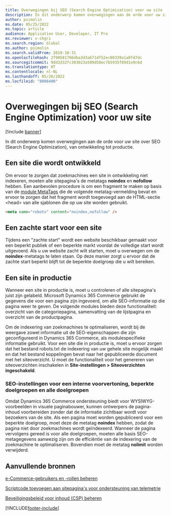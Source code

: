 ```yaml
---
title: Overwegingen bij SEO (Search Engine Optimization) voor uw site
description: In dit onderwerp komen overwegingen aan de orde voor uw site over SEO (Search Engine Optimization), van ontwikkeling tot productie.
author: psimolin
ms.date: 05/25/2022
ms.topic: article
audience: Application User, Developer, IT Pro
ms.reviewer: v-chgri
ms.search.region: Global
ms.author: psimolin
ms.search.validFrom: 2019-10-31
ms.openlocfilehash: 2f90581766dba3d3a671df52ec08339a1a0fd7dc
ms.sourcegitcommit: 9dd2d32fc303023a509d58ec7b5935f89d1e9c6d
ms.translationtype: HT
ms.contentlocale: nl-NL
ms.lasthandoff: 05/26/2022
ms.locfileid: "8806400"
---
```

# <a name="search-engine-optimization-seo-considerations-for-your-site"></a>Overwegingen bij SEO (Search Engine Optimization) voor uw site


[!include [banner](includes/banner.md)]

In dit onderwerp komen overwegingen aan de orde voor uw site over SEO (Search Engine Optimization), van ontwikkeling tot productie.

## <a name="a-site-that-is-under-development"></a>Een site die wordt ontwikkeld

Om ervoor te zorgen dat zoekmachines een site in ontwikkeling niet indexeren, moeten alle sitepagina's de metatags **noindex** en **nofollow** hebben. Een aanbevolen procedure is om een fragment te maken op basis van de [module MetaTags](metatags-module.md) die de volgende metatag-vermelding bevat en ervoor te zorgen dat het fragment wordt toegevoegd aan de HTML-sectie \<head\> van alle sjablonen die op uw site worden gebruikt.

```html
<meta name="robots" content="noindex,nofollow" /> 
```

## <a name="soft-launch-of-a-site"></a>Een zachte start voor een site

Tijdens een "zachte start" wordt een website beschikbaar gemaakt voor een beperkt publiek of een beperkte markt voordat de volledige start wordt uitgevoerd. Als u uw website zacht wilt starten, moet u overwegen om de **noindex**-metatags te laten staan. Op deze manier zorgt u ervoor dat de zachte start beperkt blijft tot de beperkte doelgroep die u wilt bereiken.

## <a name="a-site-that-is-in-production"></a>Een site in productie

Wanneer een site in productie is, moet u controleren of alle sitepagina's juist zijn gelabeld. Microsoft Dynamics 365 Commerce gebruikt de gegevens die voor een pagina zijn ingevoerd, om alle SEO-informatie op die pagina weer te geven. De volgende modules bieden deze functionaliteit: overzicht van de categoriepagina, samenvatting van de lijstpagina en overzicht van de productpagina.

Om de indexering van zoekmachines te optimaliseren, wordt bij de weergave zowel informatie uit de SEO-eigenschappen die zijn geconfigureerd in Dynamics 365 Commerce, als modulespecifieke informatie gebruikt. Voor een site die in productie is, moet u ervoor zorgen dat het bestand robots.txt de indexering van uw gehele site mogelijk maakt en dat het bestand koppelingen bevat naar het gepubliceerde document met het siteoverzicht. U moet de functionaliteit voor het genereren van siteoverzichten inschakelen in **Site-instellingen \> Siteoverzichten ingeschakeld**.

### <a name="page-seo-settings-for-internal-preview-limited-audiences-and-all-audiences"></a>SEO-instellingen voor een interne voorvertoning, beperkte doelgroepen en alle doelgroepen

Omdat Dynamics 365 Commerce ondersteuning biedt voor WYSIWYG-voorbeelden in visuele paginabouwer, kunnen ontwerpers de pagina-inhoud voorbereiden zonder dat de informatie zichtbaar wordt voor bezoekers van de site. Als een pagina moet worden gepubliceerd voor een beperkte doelgroep, moet deze de metatag **noindex** hebben, zodat de pagina niet door zoekmachines wordt geïndexeerd. Wanneer de pagina vervolgens gereed is voor alle doelgroepen, moeten alle basis SEO-metagegevens aanwezig zijn om de efficiëntie van de indexering van de zoekmachine te optimaliseren. Bovendien moet de metatag **nolimit** worden verwijderd.

## <a name="additional-resources"></a>Aanvullende bronnen

[e-Commerce-gebruikers en -rollen beheren](manage-ecommerce-users-roles.md)

[Scriptcode toevoegen aan sitepagina's voor ondersteuning van telemetrie](add-telemetry.md)

[Beveiligingsbeleid voor inhoud (CSP) beheren](manage-csp.md)


[!INCLUDE[footer-include](../includes/footer-banner.md)]
